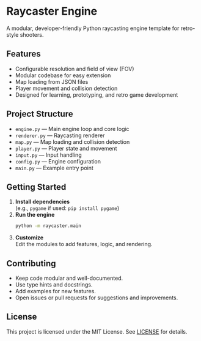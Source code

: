 # Raycaster Engine

A modular, developer-friendly Python raycasting engine template for retro-style shooters.

## Features

- Configurable resolution and field of view (FOV)
- Modular codebase for easy extension
- Map loading from JSON files
- Player movement and collision detection
- Designed for learning, prototyping, and retro game development

## Project Structure

- `engine.py` — Main engine loop and core logic
- `renderer.py` — Raycasting renderer
- `map.py` — Map loading and collision detection
- `player.py` — Player state and movement
- `input.py` — Input handling
- `config.py` — Engine configuration
- `main.py` — Example entry point

## Getting Started

1. **Install dependencies**  
   (e.g., `pygame` if used: `pip install pygame`)
2. **Run the engine**  
   ```sh
   python -m raycaster.main
   ```
3. **Customize**  
   Edit the modules to add features, logic, and rendering.

## Contributing

- Keep code modular and well-documented.
- Use type hints and docstrings.
- Add examples for new features.
- Open issues or pull requests for suggestions and improvements.

## License

This project is licensed under the MIT License. See [LICENSE](../LICENSE) for details.
